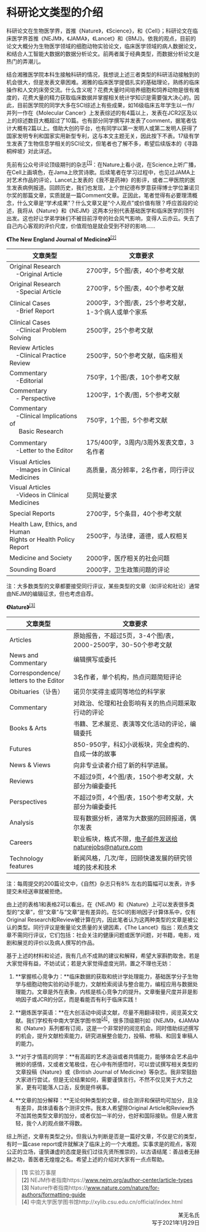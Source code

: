 # 科研论文类型的介绍

科研论文在生物医学界，首推《Nature》，《Science》，和《Cell》；科研论文在临床医学界首推《NEJM》，《JAMA》，《Lancet》和《BMJ》。依我的观点，目前的论文大概分为生物医学领域的细胞动物实验论文，临床医学领域的病人数据论文，和结合人工智能大数据的数据分析论文。前两者属于经典类型，而数据分析论文是热门的弄潮儿。

结合湘雅医学院本科生接触科研的情况，我想说上述三者类型的科研活动接触到的机会很大，但是发表文章困难。湘雅的临床医学提倡扎实的基础理论，熟练的临床操作和人文的床旁交流。什么含义呢？花费大量时间培养细胞和饲养动物是很有难度的，花费大量的精力获取临床数据并掌握相关统计学知识是需要强大决心的。因此，目前医学院的同学大多在SCI综述上有些成果，如16级临床五年学生以一作/并列一作在《Molecular Cancer》上发表综述的有4篇以上，发表在JCR2区及以上的综述数目大概超过了10篇。也有部分同学撰写并发表了comment，据笔者估计大概有2篇以上。借助大创的平台，也有同学以第一发明人或第二发明人获得了国家发明专利和国家实用新型专利，这与本文主题无关，因此按下不表。17级有学生发表了生物信息学相关的SCI论文，但笔者也了解不多，希望后续版本的《寻路桐梓坡》对此详述。

先前有公众号评论顶级期刊的杂志<sup>[\[1\]](#脚注1)</sup>：在Nature上看小说，在Science上听广播，在Cell上画填色，在Jama上欣赏诗歌。后续笔者在学习过程中，也见过JAMA上对艺术作品的评论，Lancet上发表的《我不是药神》的影评，或者二甲医院的医生发表病例报道。回顾历史，我们也发现，上个世纪德布罗意获得博士学位兼诺贝尔奖的那篇文章，实质就是一篇Comment文章。正因此，笔者觉得有必要理清概念，什么文章是“学术成果”？什么文章又是“个人观点”或价值有限？呼应首段的论述，我将从《Nature》和《NEJM》这两本分别代表基础医学和临床医学的顶刊出发。这也好让学弟学妹们不被目前浮夸的社会风气影响，变得人云亦云。失去了自己内心客观的评价尺度，价值观怕是就会受到不好的影响……

**《The New England Journal of Medicine》**<sup>[\[2\]](#脚注2)</sup>

|文章类型|&emsp;&emsp;&emsp;文章要求&emsp;&emsp;&emsp;|
|----|----|
|Original Research<br/>&emsp;-Original Article|2700字，5个图/表，40个参考文献|
|Original Research<br/>&emsp;-Special Article|2700字，5个图/表，40个参考文献|
|Clinical Cases<br/>&emsp;-Brief Report|2000字，3个图/表，25个参考文献，1-3个病人或单个家系|
|Clinical Cases<br/>&emsp;-Clinical Problem Solving|2500字，25个参考文献|
|Review Articles<br/>&emsp;-Clinical Practice Review|2500字，50个参考文献，临床相关|
|Commentary<br/>&emsp;-Editorial|750字，1个图/表，10个参考文献|
|Commentary<br/>&emsp;- Perspective|1200字，1个表/图，5个参考文献|
|Commentary<br/>&emsp;-Clinical Implications of<br/>&emsp;&ensp;Basic Research|750字，1个图，5个参考文献|
|Commentary<br/>&emsp;-Letter to the Editor|175/400字，3周内/3周外发表文章，3名作者|
|Visual Articles<br/>&emsp;-Images in Clinical Medicines|高质量，高分辨率，2名作者，同行评议|
|Visual Articles<br/>&emsp;-Videos in Clinical Medicines|见网址要求|
|Special Reports|2700字，5个条目，40个参考文献|
|Health Law, Ethics, and Human<br/>Rights or Health Policy Report|2500字，与法律，道德，或人权相关|
|Medicine and Society|2000字，医疗相关的社会问题|
|Sounding Board|2000字，卫生政策问题的评论|

注：大多数类型的文章都要接受同行评议，某些类型的文章（如评论和社论）通常由NEJM的编辑征求，但也考虑自荐。

**《Nature》**<sup>[\[3\]](#脚注3)</sup>

|文章类型|文章要求|
|----|----|
|Articles|原始报告，不超过5页，3-4个图/表，2000-2500字，30-50个参考文献|
|News and Commentary|编辑撰写或委托|
|Correspondence/<br/>letters to the Editor|3名作者，单个机构，热点问题简短评论|
|Obituaries（讣告）|诺贝尔奖得主或同等地位的科学家|
|Commentary|对政治、伦理和社会影响有关的热点问题采取行动的评论|
|Books & Arts|书籍、艺术展览、表演等文化活动的评论，编辑委托|
|Futures|850-950字，科幻小说板块，完全虚构的、自成一体的故事|
|News & Views|向非专业读者介绍了新的科学进展。|
|Reviews|不超过9页，4个图/表，150个参考文献，大部分为编委委托|
|Perspectives|不超过9页，4个图/表，150个参考文献，大部分为编委委托|
|Analysis|现有数据分析，通常为大数据的回顾报道，偶尔发表|
|Careers|职业板块，格式不限，电子邮件发送给naturejobs@nature.com|
|Technology features|新闻风格，几次/年，回顾快速发展的研究领域的技术和技术|

注：每周提交的200篇论文中，《自然》杂志只有8% 左右的篇幅可以发表，许多提交未经送审就被拒绝。

由上述的表格1和表格2可以看出，在《NEJM》和《Nature》上可以发表很多类型的“文章”，但“文章”与“文章”是有差异的。在SCI的影响因子计算体系中，仅有Original Research和Review被计算在内，因此笔者认为这两种类型的文章是被公认的类型。同行评议是衡量论文质量的关键因素，《The Lancet》指出：观点类文章不需同行评议，它们包括：社会关注的健康问题或医学问题，对书籍，电影，戏剧和展览的评价以及病人撰写的作品。

基于上述的材料和论述，我有几点不成熟的建议和解释，希望大家斟酌取舍。若是大家觉得有益，不妨试试；若是大家觉得虚度光阴，置之不理也无妨：

1. **掌握核心竞争力：**临床数据的获取和统计学处理能力，基础医学分子生物学与细胞动物实验的动手能力，文献检索阅读与整合能力，编程应用与数据处理能力。文章是外在表象，内核是核心竞争力的提升。文章衡量尺度并非是影响因子或JCR的分区，而是看能否有利于临床实践！

2. **磨炼医学英语：**在大创活动中阅读文献，尽量不用翻译软件，阅览英文文献。我们学校有中南大学医学图书馆<sup>[\[4\]](#脚注4)</sup>，很多顶级期刊如《NEJM》，《JAMA》和《Nature》系列都有订阅，这是一个非常好的阅览机会。同时借助综述撰写的机会，提升文献检索能力，研究进展整合能力，投稿、修稿、和回复审稿人的能力。

3. **对于才情高的同学：**有高超的艺术造诣或者共情能力，能够体会艺术品中微妙的感情，又或者文笔极佳，在心中有所感悟时，可以尝试撰写相关类型的文章投稿《Nature》或《British Journal of Medicine》等杂志。我非常鼓励大家进行尝试，但是无论结果如何，需要谨慎言行。不然不仅见笑于大方之家，更有可能落人口舌，反倒是件祸事。

4. **文章的加分解释：**无论何种类型的文章，综合测评和保研均可加分，且没有差异，具体请看各个测评文件。我本人希望除Original Article和Review外不加其他类型文章的加分，或者仅加一半的分，也好和国际接轨。但是人微言轻，我个人的观点做不得数。

综上所述，文章有类型之分。但我认为判断是否是一篇好文章，不仅是它的类型，有时一篇case report或许就解决了临床上的一个大难题。实事求是的观点，客观公正的立场，谨慎谦虚的态度是我们过往先贤所推崇的，以古语结尾：善战者无赫赫之功，善医者无煌煌之名。希望上述的介绍对大家有一点点帮助。

> <a id="脚注1">\[1\] </a>实验万事屋    
> <a id="脚注2">\[2\] </a>NEJM作者指南https://www.nejm.org/author-center/article-types    
> <a id="脚注3">\[3\] </a>Nature作者指南https://www.nature.com/nature/for-authors/formatting-guide    
> <a id="脚注4">\[4\] </a>中南大学医学图书馆http://xylib.csu.edu.cn/official/index.html

<p align="right">某无名氏<br/>写于2021年1月29日</p>